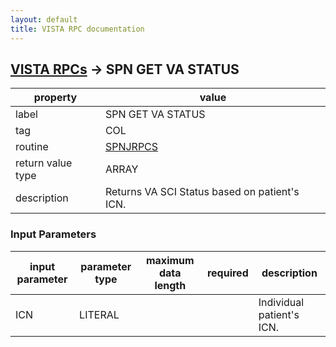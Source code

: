 ```yaml
---
layout: default
title: VISTA RPC documentation
---
```




## [VISTA RPCs](TableOfContent.md) &#8594; SPN GET VA STATUS 

 property | value 
--- | --- 
 label | SPN GET VA STATUS
 tag | COL
 routine | [SPNJRPCS](http://code.osehra.org/dox/Routine_SPNJRPCS_source.html)
 return value type | ARRAY
 description | Returns VA SCI Status based on patient's ICN.

### Input Parameters

| input parameter | parameter type | maximum data length | required | description | 
| --- | --- | --- | --- | --- | 
| ICN | LITERAL |  |  | Individual patient's ICN. | 